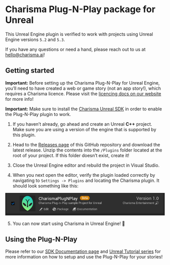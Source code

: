 # Charisma Plug-N-Play package for Unreal

This Unreal Engine plugin is verified to work with projects using Unreal Engine versions `5.2` and `5.3`.

If you have any questions or need a hand, please reach out to us at [hello@charisma.ai](mailto:hello@charisma.ai)!

## Getting started

**Important:** Before setting up the Charisma Plug-N-Play for Unreal Engine, you’ll need to have created a web or game story (not an app story!), which requires a Charisma licence. Please visit the [licencing docs on our website](https://charisma.ai/docs/licencing) for more info!

**Important:** Make sure to install the [Charisma Unreal SDK](https://github.com/charisma-ai/charisma-sdk-unreal) in order to enable the Plug-N-Play plugin to work.

1. If you haven’t already, go ahead and create an Unreal **C++** project. Make sure you are using a version of the engine that is supported by this plugin.

2. Head to the [Releases page](https://github.com/charisma-ai/unreal-plug-n-play/releases) of this GitHub repository and download the latest release. Unzip the contents into the `/Plugins` folder located at the root of your project. If this folder doesn’t exist, create it!

3. Close the Unreal Engine editor and rebuild the project in Visual Studio.

4. When you next open the editor, verify the plugin loaded correctly by navigating to `Settings -> Plugins` and locating the Charisma plugin. It should look something like this:

![StoryId](/Docs/EnablePlugin.png)

5. You can now start using Charisma in Unreal Engine! 🎉


## Using the Plug-N-Play

Please refer to our [SDK Documentation page](https://charisma.ai/docs/sdks) and [Unreal Tutorial series](https://www.youtube.com/playlist?list=PLJL7mxAoErKy_ByCa6C1vb3FEnQnE1-kp) for more information on how to setup and use the Plug-N-Play for your stories!
